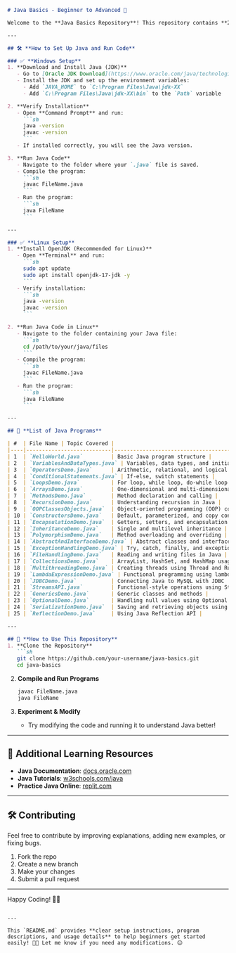 
```markdown
# Java Basics - Beginner to Advanced 🚀

Welcome to the **Java Basics Repository**! This repository contains **25 Java programs**, progressing from beginner to advanced topics. Each file includes **code and explanations**, making it an excellent resource for learning Java step by step.  

---

## 🛠 **How to Set Up Java and Run Code**  

### ✅ **Windows Setup**  
1. **Download and Install Java (JDK)**  
   - Go to [Oracle JDK Download](https://www.oracle.com/java/technologies/javase-downloads.html) or install OpenJDK.  
   - Install the JDK and set up the environment variables:  
     - Add `JAVA_HOME` to `C:\Program Files\Java\jdk-XX`  
     - Add `C:\Program Files\Java\jdk-XX\bin` to the `Path` variable  

2. **Verify Installation**  
   - Open **Command Prompt** and run:  
     ```sh
     java -version
     javac -version
     ```
   - If installed correctly, you will see the Java version.

3. **Run Java Code**  
   - Navigate to the folder where your `.java` file is saved.  
   - Compile the program:  
     ```sh
     javac FileName.java
     ```
   - Run the program:  
     ```sh
     java FileName
     ```

---

### ✅ **Linux Setup**  
1. **Install OpenJDK (Recommended for Linux)**  
   - Open **Terminal** and run:  
     ```sh
     sudo apt update
     sudo apt install openjdk-17-jdk -y
     ```
   - Verify installation:  
     ```sh
     java -version
     javac -version
     ```

2. **Run Java Code in Linux**  
   - Navigate to the folder containing your Java file:  
     ```sh
     cd /path/to/your/java/files
     ```
   - Compile the program:  
     ```sh
     javac FileName.java
     ```
   - Run the program:  
     ```sh
     java FileName
     ```

---

## 📂 **List of Java Programs**  

| #  | File Name | Topic Covered |
|----|---------------------------|---------------------------------------------|
| 1  | `HelloWorld.java`         | Basic Java program structure |
| 2  | `VariablesAndDataTypes.java` | Variables, data types, and initialization |
| 3  | `OperatorsDemo.java`      | Arithmetic, relational, and logical operators |
| 4  | `ConditionalStatements.java` | If-else, switch statements |
| 5  | `LoopsDemo.java`          | For loop, while loop, do-while loop |
| 6  | `ArraysDemo.java`         | One-dimensional and multi-dimensional arrays |
| 7  | `MethodsDemo.java`        | Method declaration and calling |
| 8  | `RecursionDemo.java`      | Understanding recursion in Java |
| 9  | `OOPClassesObjects.java`  | Object-oriented programming (OOP) concepts |
| 10 | `ConstructorsDemo.java`   | Default, parameterized, and copy constructors |
| 11 | `EncapsulationDemo.java`  | Getters, setters, and encapsulation |
| 12 | `InheritanceDemo.java`    | Single and multilevel inheritance |
| 13 | `PolymorphismDemo.java`   | Method overloading and overriding |
| 14 | `AbstractAndInterfaceDemo.java` | Abstract classes and interfaces |
| 15 | `ExceptionHandlingDemo.java` | Try, catch, finally, and exception handling |
| 16 | `FileHandlingDemo.java`   | Reading and writing files in Java |
| 17 | `CollectionsDemo.java`    | ArrayList, HashSet, and HashMap usage |
| 18 | `MultithreadingDemo.java` | Creating threads using Thread and Runnable |
| 19 | `LambdaExpressionDemo.java` | Functional programming using lambda expressions |
| 20 | `JDBCDemo.java`           | Connecting Java to MySQL with JDBC |
| 21 | `StreamsAPI.java`         | Functional-style operations using Streams API |
| 22 | `GenericsDemo.java`       | Generic classes and methods |
| 23 | `OptionalDemo.java`       | Handling null values using Optional class |
| 24 | `SerializationDemo.java`  | Saving and retrieving objects using serialization |
| 25 | `ReflectionDemo.java`     | Using Java Reflection API |

---

## 🚀 **How to Use This Repository**  
1. **Clone the Repository**  
   ```sh
   git clone https://github.com/your-username/java-basics.git
   cd java-basics
   ```

2. **Compile and Run Programs**  
   ```sh
   javac FileName.java
   java FileName
   ```

3. **Experiment & Modify**  
   - Try modifying the code and running it to understand Java better!

---

## 📌 **Additional Learning Resources**
- **Java Documentation**: [docs.oracle.com](https://docs.oracle.com/en/java/)  
- **Java Tutorials**: [w3schools.com/java](https://www.w3schools.com/java/)  
- **Practice Java Online**: [replit.com](https://replit.com/)  

---

## 🛠 **Contributing**
Feel free to contribute by improving explanations, adding new examples, or fixing bugs.  
1. Fork the repo  
2. Create a new branch  
3. Make your changes  
4. Submit a pull request  

---

Happy Coding! 🎯🚀
```

---

This `README.md` provides **clear setup instructions, program descriptions, and usage details** to help beginners get started easily! 🚀🔥 Let me know if you need any modifications. 😊
